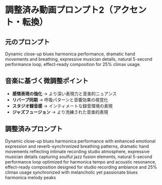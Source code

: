 # 調整済み動画プロンプト2（アクセント・転換）

## 元のプロンプト
Dynamic close-up blues harmonica performance, dramatic hand movements and breathing, expressive musician details, natural 5-second performance loop, effect-ready composition for 25% climax usage.

## 音楽に基づく微調整ポイント
- **感情表現の強化** → より深い表現力と音楽的ニュアンス
- **リバーブ同期** → 呼吸パターンと音響効果の視覚化
- **スタジオ録音感** → インティメートな録音環境の表現
- **ジャズフュージョン** → より洗練された音楽的表現

## 調整済みプロンプト
Dynamic close-up blues harmonica performance with enhanced emotional expression and reverb-synchronized breathing patterns, dramatic hand movements reflecting intimate recording studio atmosphere, expressive musician details capturing soulful jazz fusion elements, natural 5-second performance loop optimized for harmonica tempo and acoustic resonance, effect-ready composition designed for studio recording ambiance and 25% climax usage synchronized with melancholic yet passionate blues harmonica melody peaks